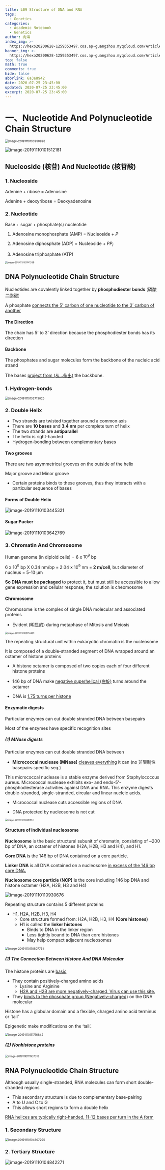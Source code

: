 ```yaml
---
title: L09 Structure of DNA and RNA
tags:
  - Genetics
categories:
  - Academic Notebook
  - Genetics
author: 向海
index_img: >-
  https://hexo20200628-1259353497.cos.ap-guangzhou.myqcloud.com/Articles/Academic_Notes/Genetics/20200725_photo_2020-07-09_19-11-59.jpg
banner_img: >-
  https://hexo20200628-1259353497.cos.ap-guangzhou.myqcloud.com/Articles/Academic_Notes/Genetics/20200725_photo_2020-07-10_19-16-57.jpg
top: false
math: true
comments: true
hide: false
abbrlink: 6a3e8942
date: 2020-07-25 23:45:00
updated: 2020-07-25 23:45:00
excerpt: 2020-07-25 23:45:00
---
```


# 一、Nucleotide And Polynucleotide Chain Structure

<img src="https://20190531-1259353497.cos.ap-guangzhou.myqcloud.com/image-20191110100958998.png" alt="image-20191110100958998" style="zoom:67%;" />

![image-20191110101512181](https://20190531-1259353497.cos.ap-guangzhou.myqcloud.com/image-20191110101512181.png)

## Nucleoside (核苷) And Nucleotide (核苷酸)

### 1. Nucleoside

Adenine + ribose = Adenosine

Adenine + deoxyribose = Deoxyadenosine

### 2. Nucleotide

Base + sugar + phosphate(s) nucleotide

1. Adenosine monophosphate (AMP) = Nucleoside + $P$

2. Adenosine diphosphate (ADP) = Nucleoside + $PP_{i}$

3. Adenosine triphosphate (ATP)

<img src="https://20190531-1259353497.cos.ap-guangzhou.myqcloud.com/image-20191110101441359.png" alt="image-20191110101441359" style="zoom: 50%;" />

## DNA Polynucleotide Chain Structure

Nucleotides are covalently linked together by **phosphodiester bonds** (磷酸二脂键)

A phosphate <u>connects the 5' carbon of one nucleotide to the 3’ carbon of another</u>

#### The Direction

The chain has 5’ to 3’ direction because the phosphodiester bonds has its direction

#### Backbone

The phosphates and sugar molecules form the backbone of the nucleic acid strand

The bases <u>project from (从…伸出)</u> the backbone.

### 1. Hydrogen-bonds

<img src="https://20190531-1259353497.cos.ap-guangzhou.myqcloud.com/image-20191110102713025.png" alt="image-20191110102713025" style="zoom:67%;" />

### 2. Double Helix

+ Two strands are twisted together around a common axis
+ There are **10 bases** and **3.4 nm** per complete turn of helix
+ The two strands are **antiparallel**
+ The helix is right-handed
+ Hydrogen-bonding between complementary bases

#### Two grooves

There are two asymmetrical grooves on the outside of the helix

Major groove and Minor groove

+ Certain proteins binds to these grooves, thus they interacts with a particular sequence of bases

#### Forms of Double Helix

![image-20191110103445321](https://20190531-1259353497.cos.ap-guangzhou.myqcloud.com/image-20191110103445321.png)

#### Sugar Pucker

![image-20191110103642769](https://20190531-1259353497.cos.ap-guangzhou.myqcloud.com/image-20191110103642769.png)

### 3. Chromatin And Chromosome

Human genome (in diploid cells) = 6 x $10^{9}$ bp

6 x $10^{9}$ bp X 0.34 nm/bp = 2.04 x $10^{9}$ nm = **2 m/cell**, but diameter of nucleus = 5-10 μm

**So DNA must be packaged** to protect it, but must still be accessible to allow gene expression and cellular response, the solution is cheomosome

#### Chromosome

Chromosome is the complex of single DNA molecular and associated proteins

+ Evident (明显的) during metaphase of Mitosis and Meiosis

<img src="https://20190531-1259353497.cos.ap-guangzhou.myqcloud.com/image-20191110105714401.png" alt="image-20191110105714401" style="zoom: 50%;" />

The repeating structural unit within eukaryotic chromatin is the nucleosome

It is composed of a double-stranded segment of DNA wrapped around an octamer of histone proteins

+ A histone octamer is composed of two copies each of four different histone proteins

+ 146 bp of DNA make <u>negative superhelical (左旋)</u> turns around the octamer
+ DNA is <u>1.75 turns per histone</u>

#### Enzymatic digests

Particular enzymes can cut double stranded DNA between basepairs

Most of the enzymes have specific recognition sites

##### (1) MNase digests

Particular enzymes can cut double stranded DNA between  

+ **Micrococcal nuclease (MNase)** <u>cleaves everything</u> it can (no ⾮限制性 basepairs specific seq.) 

This micrococcal nuclease is a stable enzyme derived from Staphylococcus aureus. Micrococcal nuclease exhibits exo- and  endo-5'-phosphodiesterase activities against DNA and RNA. This enzyme digests double-stranded, single-stranded, circular and linear nucleic acids.

+ Micrococcal nuclease cuts accessible regions of DNA 

+ DNA protected by nucleosome is not cut

<img src="https://20190531-1259353497.cos.ap-guangzhou.myqcloud.com/image-20191110110351551.png" alt="image-20191110110351551" style="zoom: 50%;" />

#### Structure of individual nucleosome

**Nucleosome** is the basic structural subunit of chromatin, consisting of ~200 bp of DNA, an octamer of histones (H2A, H2B, H3 and H4), and H1.

**Core DNA** is the 146 bp of DNA contained on a core particle.

**Linker DNA** is all DNA contained on a nucleosome <u>in excess of the 146 bp core DNA.</u> 

**Nucleosome core particle (NCP)** is the core including 146 bp DNA and histone octamer (H2A, H2B, H3 and H4)

![image-20191110110930676](https://20190531-1259353497.cos.ap-guangzhou.myqcloud.com/image-20191110110930676.png)

Repeating structure contains 5 different proteins:

+ H1, H2A, H2B, H3, H4 
  + Core structure formed from: H2A, H2B, H3, H4 **(Core histones)**
  + H1 is called the **linker histones** 
    + Binds to DNA in the linker region
    + Less tightly bound to DNA than core histones
    + May help compact adjacent nucleosomes

<img src="https://20190531-1259353497.cos.ap-guangzhou.myqcloud.com/image-20191110110807751.png" alt="image-20191110110807751" style="zoom: 67%;" />

##### (1) The Connection Between Histone And DNA Molecular

The histone proteins are <u>basic</u>

+ They contain positively-charged amino acids
  + Lysine and Arginine
  + <u>H2A and H2B are more negatively-charged, Virus can use this site.</u>
+ They <u>binds to the phosphate group (Negatively-charged)</u> on the DNA molecular 

Histone has a globular domain and a flexible, charged amino acid terminus or ‘tail’

Epigenetic make modifications on the ‘tail’.

<img src="https://20190531-1259353497.cos.ap-guangzhou.myqcloud.com/image-20191110111716842.png" alt="image-20191110111716842" style="zoom:67%;" />

##### (2) Nonhistone proteins

<img src="https://20190531-1259353497.cos.ap-guangzhou.myqcloud.com/image-20191110111937313.png" alt="image-20191110111937313" style="zoom:60%;" />

## RNA Polynucleotide Chain Structure

Although usually single-stranded, RNA molecules can form short double-stranded regions

+ This secondary structure is due to complementary base-pairing
+ A to U and C to G
+ This allows short regions to form a double helix

<u>RNA helices are typically right-handed, 11-12 bases per turn in the A form</u>

### 1. Secondary Structure

<img src="https://20190531-1259353497.cos.ap-guangzhou.myqcloud.com/image-20191110104507295.png" alt="image-20191110104507295" style="zoom: 67%;" />

### 2. Tertiary Structure

![image-20191110104842271](https://20190531-1259353497.cos.ap-guangzhou.myqcloud.com/image-20191110104842271.png)